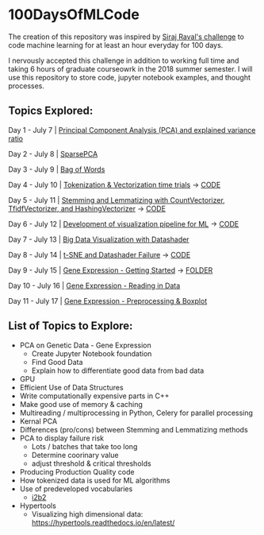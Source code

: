 # 100DaysOfMLCode

The creation of this repository was inspired by [Siraj Raval's challenge](https://www.linkedin.com/feed/update/urn:li:activity:6420525903968825344) to code machine learning for at least an hour everyday for 100 days.

I nervously accepted this challenge in addition to working full time and taking 6 hours of graduate courseowrk in the 2018 summer semester. I will use this repository to store code, jupyter notebook examples, and thought processes. 

## Topics Explored:
   Day 1 - July 7   | [Principal Component Analysis (PCA) and explained variance ratio](https://www.linkedin.com/feed/update/urn:li:activity:6421471671445647360)
   
   Day 2 - July 8   | [SparsePCA](https://www.linkedin.com/feed/update/urn:li:activity:6421890522410950656)
   
   Day 3 - July 9   | [Bag of Words](https://www.linkedin.com/feed/update/urn:li:activity:6422292934531514368)
   
   Day 4 - July 10 | [Tokenization & Vectorization time trials](https://www.linkedin.com/feed/update/urn:li:activity:6422632133264703488) -> [CODE](https://github.com/tifabi/100DaysOfMLCode/blob/master/Bag%20of%20Words/TimeTrial.py)
     
Day 5 - July 11 | [Stemming and Lemmatizing with CountVectorizer, TfidfVectorizer, and HashingVectorizer](https://www.linkedin.com/feed/update/urn:li:activity:6422967354082230272) -> [CODE](https://github.com/tifabi/100DaysOfMLCode/blob/master/Bag%20of%20Words/Stem-Lemm_CountVec-Tfid-HashVec)

Day 6 - July 12 | [Development of visualization pipeline for ML](https://www.linkedin.com/feed/update/urn:li:activity:6423344745891790848) -> [CODE](https://github.com/tifabi/DataViz/blob/master/FinalProject/ML_Visualization.ipynb)

Day 7 - July 13 | [Big Data Visualization with Datashader](https://www.linkedin.com/feed/update/urn:li:activity:6423638989181325312)

Day 8 - July 14 | [t-SNE and Datashader Failure](https://www.linkedin.com/feed/update/urn:li:activity:6424014404353822720) -> [CODE](https://github.com/tifabi/100DaysOfMLCode/blob/master/Visualization/t-SNE_datashader.ipynb)

Day 9 - July 15 | [Gene Expression - Getting Started](https://www.linkedin.com/feed/update/urn:li:activity:6424254176481538048) 
-> [FOLDER](https://github.com/tifabi/100DaysOfMLCode/tree/master/Genetic_Expression)

Day 10 - July 16 | [Gene Expression - Reading in Data](https://www.linkedin.com/feed/update/urn:li:activity:6424601497304068096)

Day 11 - July 17 | [Gene Expression - Preprocessing & Boxplot](https://www.linkedin.com/feed/update/urn:li:activity:6425206445993656320)

## List of Topics to Explore:

* PCA on Genetic Data - Gene Expression
  - Create Jupyter Notebook foundation
  - Find Good Data
  - Explain how to differentiate good data from bad data
* GPU
* Efficient Use of Data Structures
* Write computationally expensive parts in C++
* Make good use of memory & caching
* Multireading / multiprocessing in Python, Celery for parallel processing
* Kernal PCA
* Differences (pro/cons) between Stemming and Lemmatizing methods
* PCA to display failure risk
  - Lots / batches that take too long
  - Determine coorinary value
  - adjust threshold & critical thresholds
* Producing Production Quality code
* How tokenized data is used for ML algorithms
* Use of predeveloped vocabularies 
  - [i2b2](https://www.i2b2.org/NLP/DataSets/Main.php)
* Hypertools
  - Visualizing high dimensional data: https://hypertools.readthedocs.io/en/latest/

